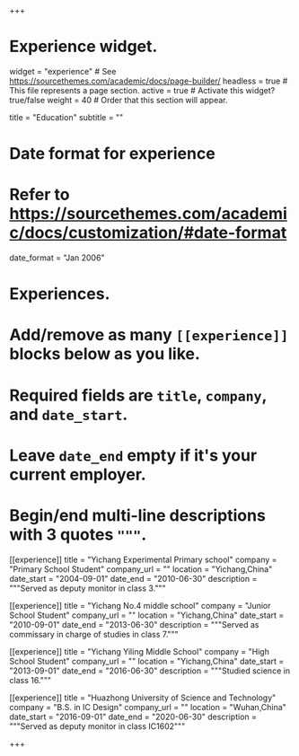+++
# Experience widget.
widget = "experience"  # See https://sourcethemes.com/academic/docs/page-builder/
headless = true  # This file represents a page section.
active = true  # Activate this widget? true/false
weight = 40  # Order that this section will appear.

title = "Education"
subtitle = ""

# Date format for experience
#   Refer to https://sourcethemes.com/academic/docs/customization/#date-format
date_format = "Jan 2006"

# Experiences.
#   Add/remove as many `[[experience]]` blocks below as you like.
#   Required fields are `title`, `company`, and `date_start`.
#   Leave `date_end` empty if it's your current employer.
#   Begin/end multi-line descriptions with 3 quotes `"""`.
[[experience]]
  title = "Yichang Experimental Primary school"
  company = "Primary School Student"
  company_url = ""
  location = "Yichang,China"
  date_start = "2004-09-01"
  date_end = "2010-06-30"
  description = """Served as deputy monitor in class 3."""

[[experience]]
  title = "Yichang No.4 middle school"
  company = "Junior School Student"
  company_url = ""
  location = "Yichang,China"
  date_start = "2010-09-01"
  date_end = "2013-06-30"
  description = """Served as commissary in charge of studies in class 7."""
  
[[experience]]
  title = "Yichang Yiling Middle School"
  company = "High School Student"
  company_url = ""
  location = "Yichang,China"
  date_start = "2013-09-01"
  date_end = "2016-06-30"
  description = """Studied science in class 16."""
  
[[experience]]
  title = "Huazhong University of Science and Technology"
  company = "B.S. in IC Design"
  company_url = ""
  location = "Wuhan,China"
  date_start = "2016-09-01"
  date_end = "2020-06-30"
  description = """Served as deputy monitor in class IC1602"""

+++
